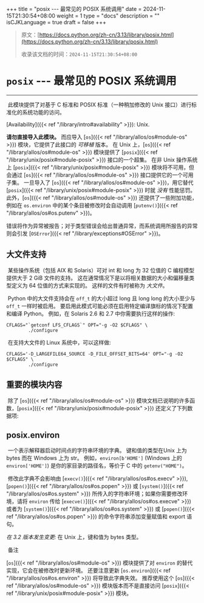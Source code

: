 +++
title = "posix --- 最常见的 POSIX 系统调用"
date = 2024-11-15T21:30:54+08:00
weight = 1
type = "docs"
description = ""
isCJKLanguage = true
draft = false
+++

> 原文：[https://docs.python.org/zh-cn/3.13/library/posix.html](https://docs.python.org/zh-cn/3.13/library/posix.html)
>
> 收录该文档的时间：`2024-11-15T21:30:54+08:00`

# `posix` --- 最常见的 POSIX 系统调用

------

​	此模块提供了对基于 C 标准和 POSIX 标准（一种稍加修改的 Unix 接口）进行标准化的系统功能的访问。

[Availability]({{< ref "/library/intro#availability" >}}): Unix.

**请勿直接导入此模块。** 而应导入 [`os`]({{< ref "/library/allos/os#module-os" >}}) 模块，它提供了此接口的 *可移植* 版本。 在 Unix 上，[`os`]({{< ref "/library/allos/os#module-os" >}}) 模块提供了 [`posix`]({{< ref "/library/unix/posix#module-posix" >}}) 接口的一个超集。 在非 Unix 操作系统上 [`posix`]({{< ref "/library/unix/posix#module-posix" >}}) 模块将不可用，但会通过 [`os`]({{< ref "/library/allos/os#module-os" >}}) 接口提供它的一个可用子集。 一旦导入了 [`os`]({{< ref "/library/allos/os#module-os" >}})，用它替代 [`posix`]({{< ref "/library/unix/posix#module-posix" >}}) 时就 *没有* 性能惩罚。 此外，[`os`]({{< ref "/library/allos/os#module-os" >}}) 还提供了一些附加功能，例如在 `os.environ` 中的某个条目被修改时会自动调用 [`putenv()`]({{< ref "/library/allos/os#os.putenv" >}})。

​	错误将作为异常被报告；对于类型错误会给出普通异常，而系统调用所报告的异常则会引发 [`OSError`]({{< ref "/library/exceptions#OSError" >}})。



## 大文件支持

​	某些操作系统（包括 AIX 和 Solaris）可对 int 和 long 为 32 位值的 C 编程模型提供大于 2 GiB 文件的支持。 这在通常情况下是以将相关数据的大小和偏移量类型定义为 64 位值的方式来实现的。 这样的文件有时被称为 *大文件*。

​	Python 中的大文件支持会在 `off_t` 的大小超过 long 且 long long 的大小至少与 `off_t` 一样时被启用。 要启用此模式可能必须在启用特定编译旗标的情况下配置和编译 Python。 例如，在 Solaris 2.6 和 2.7 中你需要执行这样的操作:

```
CFLAGS="`getconf LFS_CFLAGS`" OPT="-g -O2 $CFLAGS" \
        ./configure
```

​	在支持大文件的 Linux 系统中，可以这样做:

```
CFLAGS='-D_LARGEFILE64_SOURCE -D_FILE_OFFSET_BITS=64' OPT="-g -O2 $CFLAGS" \
        ./configure
```



## 重要的模块内容

​	除了 [`os`]({{< ref "/library/allos/os#module-os" >}}) 模块文档已说明的许多函数，[`posix`]({{< ref "/library/unix/posix#module-posix" >}}) 还定义了下列数据项:

## posix.**environ**

​	一个表示解释器启动时间点的字符串环境的字典。 键和值的类型在Unix 上为 bytes 而在 Windows 上为 str。 例如，`environ[b'HOME']` (Windows 上的 `environ['HOME']`) 是你的家目录的路径名，等价于 C 中的 `getenv("HOME")`。

​	修改此字典不会影响由 [`execv()`]({{< ref "/library/allos/os#os.execv" >}}), [`popen()`]({{< ref "/library/allos/os#os.popen" >}}) 或 [`system()`]({{< ref "/library/allos/os#os.system" >}}) 所传入的字符串环境；如果你需要修改环境，请将 `environ` 传给 [`execve()`]({{< ref "/library/allos/os#os.execve" >}}) 或者为 [`system()`]({{< ref "/library/allos/os#os.system" >}}) 或 [`popen()`]({{< ref "/library/allos/os#os.popen" >}}) 的命令字符串添加变量赋值和 export 语句。

*在 3.2 版本发生变更:* 在 Unix 上，键和值为 bytes 类型。

​	备注

 

[`os`]({{< ref "/library/allos/os#module-os" >}}) 模块提供了对 `environ` 的替代实现，它会在被修改时更新环境。 还要注意更新 [`os.environ`]({{< ref "/library/allos/os#os.environ" >}}) 将导致此字典失效。 推荐使用这个 [`os`]({{< ref "/library/allos/os#module-os" >}}) 模块版本而不是直接访问 [`posix`]({{< ref "/library/unix/posix#module-posix" >}}) 模块。
